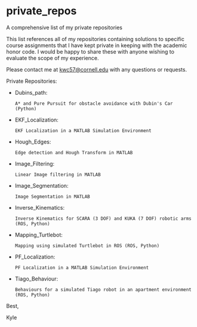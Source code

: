 # private_repos
A comprehensive list of my private repositories

This list references all of my repositories containing solutions to specific course assignments that I have kept private in keeping with the academic honor code. I would be happy to share these with anyone wishing to evaluate the scope of my experience.

Please contact me at kwc57@cornell.edu with any questions or requests.


Private Repositories:
 - Dubins_path:
 
       A* and Pure Pursuit for obstacle avoidance with Dubin's Car (Python)
 - EKF_Localization:
 
       EKF Localization in a MATLAB Simulation Environment
 - Hough_Edges:
 
       Edge detection and Hough Transform in MATLAB
 - Image_Filtering:
 
       Linear Image filtering in MATLAB
 - Image_Segmentation:
 
       Image Segmentation in MATLAB
 - Inverse_Kinematics:
 
       Inverse Kinematics for SCARA (3 DOF) and KUKA (7 DOF) robotic arms (ROS, Python)
 - Mapping_Turtlebot:
 
       Mapping using simulated Turtlebot in ROS (ROS, Python)
 - PF_Localization:
 
       PF Localization in a MATLAB Simulation Environment
 - Tiago_Behaviour:
 
       Behaviours for a simulated Tiago robot in an apartment environment (ROS, Python)


Best,

Kyle
